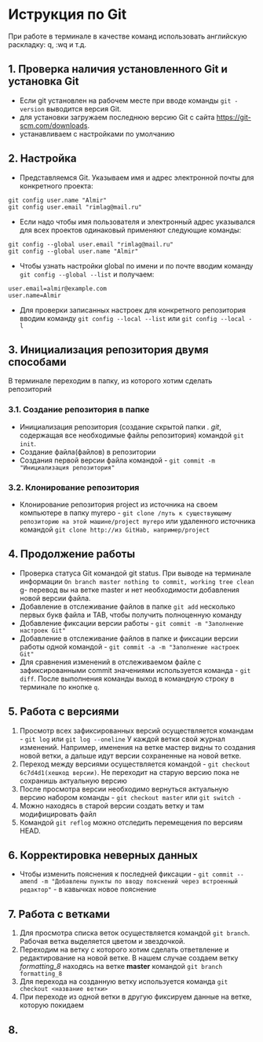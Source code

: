 # Иструкция по Git
При работе в терминале в качестве команд использовать английскую раскладку: q, :wq  и т.д.
## 1. Проверка наличия установленного Git и установка Git
* Если git установлен на рабочем месте при вводе команды `git -version` выводится версия Git.
* для установки загружаем последнюю версию Git с сайта https://git-scm.com/downloads.
* устанавливаем с настройками по умолчанию

## 2. Настройка
* Представляемся Git. Указываем имя и адрес электронной почты для конкретного проекта:
```
git config user.name "Almir"
git config user.email "rimlag@mail.ru"
```
* Если надо чтобы имя пользователя и электронный адрес указывался для всех проектов одинаковый применяют следующие команды:
```
git config --global user.email "rimlag@mail.ru"
git config --global user.name "Almir"
```
* Чтобы узнать настройки global по имени и по почте вводим команду `git config --global --list` и получаем:
```
user.email=almir@example.com
user.name=Almir
```
* Для проверки записанных настроек для конкретного репозитория вводим команду `git config --local --list` или `git config --local -l`


## 3. Инициализация репозитория двумя способами
В терминале переходим в папку, из которого хотим сделать репозиторий 
### 3.1. Создание репозитория в папке
* Инициализация репозитория (создание скрытой папки *. git*, содержащая все необходимые файлы репозитория) командой `git init`.
* Создание файла(файлов) в репозитории
* Создания первой версии файла командой - `git commit -m "Инициализация репозитория"`
### 3.2. Клонирование репозитория
* Клонирование репозитория project из источника на своем компьютере в папку myrepo - `git clone /путь к существующему репозиторию на этой машине/project myrepo` или удаленного источника  командой `git clone http://из GitHab, например/project`


## 4. Продолжение работы
* Проверка статуса Git командой git status. При выводе на терминале информации `On branch master nothing to commit, working tree clean` g- перевод вы на ветке master и нет необходимости добавления новой версии файла.
* Добавление в отслеживание файлов в папке `git add` несколько первых букв файла и TAB, чтобы получить полноценную команду
* Добавление фиксации версии работы - `git commit -m "Заполнение настроек Git"`
* Добавление в отслеживание файлов в папке и фиксации версии работы одной командой - `git commit -a -m "Заполнение настроек Git"`
* Для сравнения изменений в отслеживаемом файле с зафиксированными commit значениями используется команда - `git diff`. После выполнения команды выход в командную строку в терминале по кнопке `q`.

## 5. Работа с версиями
1. Просмотр всех зафиксированных версий осуществляется командам  - `git log` или `git log --oneline`
У каждой ветки свой журнал изменений. Например, именения на ветке мастер видны то создания новой ветки, а дальше идут версии сохраненные на новой ветке. 
2. Переход между версиями осуществляется командой - `git checkout 6c7d4d1(хешкод версии)`. Не переходит на старую версию пока не сохранишь актуальную версию
3. После просмотра версии необходимо вернуться актуальную версию набором команды -  `git checkout master` или `git switch -`
4. Можно находясь в старой версии создать ветку и там модифицировать файл
5. Командой `git reflog` можно отследить перемещения по версиям HEAD. 

## 6. Корректировка неверных данных
* Чтобы изменить пояснения к последней фиксации - `git commit --amend -m "Добавлены пункты по вводу пояснений через встроенный редактор"` - в кавычках новое пояснение 

## 7. Работа с ветками
1. Для просмотра списка веток осуществляется командой `git branch`. Рабочая ветка выделяется цветом и звездочкой.
2. Переходим на ветку с которого хотим сделать ответвление и редактирование на новой ветке. В нашем случае создаем ветку *formatting_8* находясь на ветке **master** командой `git branch formatting_8`
3. Для перехода на созданную ветку используется команда `git checkout <название ветки>`
4. При переходе из одной ветки в другую фиксируем данные на ветке, которую покидаем 





## 8.

